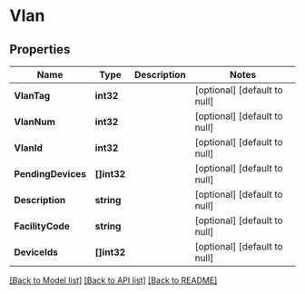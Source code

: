 # Vlan

## Properties
Name | Type | Description | Notes
------------ | ------------- | ------------- | -------------
**VlanTag** | **int32** |  | [optional] [default to null]
**VlanNum** | **int32** |  | [optional] [default to null]
**VlanId** | **int32** |  | [optional] [default to null]
**PendingDevices** | **[]int32** |  | [optional] [default to null]
**Description** | **string** |  | [optional] [default to null]
**FacilityCode** | **string** |  | [optional] [default to null]
**DeviceIds** | **[]int32** |  | [optional] [default to null]

[[Back to Model list]](../README.md#documentation-for-models) [[Back to API list]](../README.md#documentation-for-api-endpoints) [[Back to README]](../README.md)


